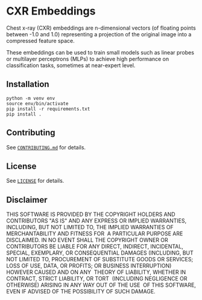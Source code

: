# CXR Embeddings

Chest x-ray (CXR) embeddings are n-dimensional vectors (of floating points between -1.0 and 1.0) representing a projection of the original image into a compressed feature space.

These embeddings can be used to train small models such as linear probes or multilayer perceptrons (MLPs) to achieve high performance on classification tasks, sometimes at near-expert level.

## Installation

	python -m venv env
	source env/bin/activate
	pip install -r requirements.txt
	pip install .

## Contributing

See [`CONTRIBUTING.md`](CONTRIBUTING.md) for details.

## License

See [`LICENSE`](LICENSE) for details.

## Disclaimer
THIS SOFTWARE IS PROVIDED BY THE COPYRIGHT HOLDERS AND CONTRIBUTORS "AS IS" AND ANY EXPRESS OR IMPLIED WARRANTIES, INCLUDING, BUT NOT LIMITED TO, THE IMPLIED WARRANTIES OF MERCHANTABILITY AND FITNESS FOR  A PARTICULAR PURPOSE ARE DISCLAIMED. IN NO EVENT SHALL THE COPYRIGHT OWNER OR CONTRIBUTORS BE LIABLE FOR ANY DIRECT, INDIRECT, INCIDENTAL, SPECIAL, EXEMPLARY, OR CONSEQUENTIAL DAMAGES (INCLUDING, BUT NOT LIMITED TO, PROCUREMENT OF SUBSTITUTE GOODS OR SERVICES; LOSS OF USE, DATA, OR PROFITS; OR BUSINESS INTERRUPTION) HOWEVER CAUSED AND ON ANY  THEORY OF LIABILITY, WHETHER IN CONTRACT, STRICT LIABILITY, OR TORT  (INCLUDING NEGLIGENCE OR OTHERWISE) ARISING IN ANY WAY OUT OF THE USE  OF THIS SOFTWARE, EVEN IF ADVISED OF THE POSSIBILITY OF SUCH DAMAGE.
